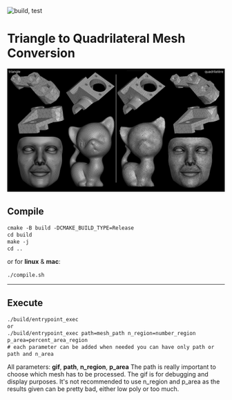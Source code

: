 ![build, test](https://github.com/kallu-A/Tri-2-Quad-Mesh/actions/workflows/continuous.yml/badge.svg)

# Triangle to Quadrilateral Mesh Conversion
![Display](.res/tri-2-quad.png)

## Compile
```shell
cmake -B build -DCMAKE_BUILD_TYPE=Release
cd build
make -j
cd ..
```

or for **linux** & **mac**:
```shell
./compile.sh
```

---

## Execute
```shell
./build/entrypoint_exec
or 
./build/entrypoint_exec path=mesh_path n_region=number_region p_area=percent_area_region
# each parameter can be added when needed you can have only path or path and n_area
``` 
All parameters: **gif**, **path**, **n_region**, **p_area**
The path is really important to choose which mesh has to be processed.
The gif is for debugging and display purposes.
It's not recommended to use n_region and p_area as the results given can be pretty bad, either low poly or too much.